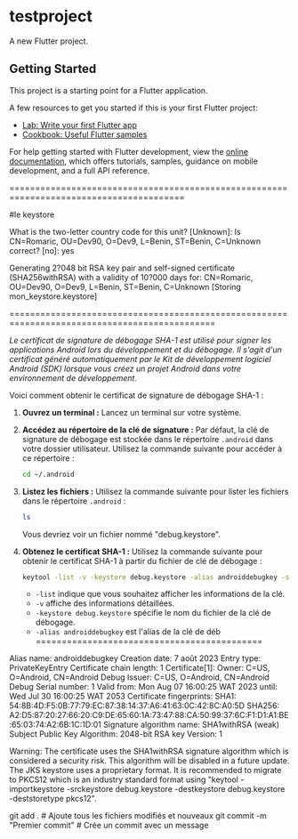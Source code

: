 # testproject

A new Flutter project.

## Getting Started

This project is a starting point for a Flutter application.

A few resources to get you started if this is your first Flutter project:

- [Lab: Write your first Flutter app](https://docs.flutter.dev/get-started/codelab)
- [Cookbook: Useful Flutter samples](https://docs.flutter.dev/cookbook)

For help getting started with Flutter development, view the
[online documentation](https://docs.flutter.dev/), which offers tutorials,
samples, guidance on mobile development, and a full API reference.

========================================================================================


#le keystore 

What is the two-letter country code for this unit?
  [Unknown]:
Is CN=Romaric, OU=Dev90, O=Dev9, L=Benin, ST=Benin, C=Unknown correct?
  [no]:  yes

Generating 2?048 bit RSA key pair and self-signed certificate (SHA256withRSA) with a validity of 10?000 days
        for: CN=Romaric, OU=Dev90, O=Dev9, L=Benin, ST=Benin, C=Unknown
[Storing mon_keystore.keystore]

==============================================================================================


*Le certificat de signature de débogage SHA-1 est utilisé pour signer les applications Android lors du développement et du débogage. Il s'agit d'un certificat généré automatiquement par le Kit de développement logiciel Android (SDK) lorsque vous créez un projet Android dans votre environnement de développement.*

Voici comment obtenir le certificat de signature de débogage SHA-1 :

1. **Ouvrez un terminal :** Lancez un terminal sur votre système.

2. **Accédez au répertoire de la clé de signature :** Par défaut, la clé de signature de débogage est stockée dans le répertoire `.android` dans votre dossier utilisateur. Utilisez la commande suivante pour accéder à ce répertoire :

   ```bash
   cd ~/.android
   ```

3. **Listez les fichiers :** Utilisez la commande suivante pour lister les fichiers dans le répertoire `.android` :

   ```bash
   ls
   ```

   Vous devriez voir un fichier nommé "debug.keystore".

4. **Obtenez le certificat SHA-1 :** Utilisez la commande suivante pour obtenir le certificat SHA-1 à partir du fichier de clé de débogage :

   ```bash
   keytool -list -v -keystore debug.keystore -alias androiddebugkey -storepass android -keypass android
   ```

   - `-list` indique que vous souhaitez afficher les informations de la clé.
   - `-v` affiche des informations détaillées.
   - `-keystore debug.keystore` spécifie le nom du fichier de la clé de débogage.
   - `-alias androiddebugkey` est l'alias de la clé de déb
============================================

Alias name: androiddebugkey
Creation date: 7 août 2023
Entry type: PrivateKeyEntry
Certificate chain length: 1
Certificate[1]:
Owner: C=US, O=Android, CN=Android Debug
Issuer: C=US, O=Android, CN=Android Debug
Serial number: 1
Valid from: Mon Aug 07 16:00:25 WAT 2023 until: Wed Jul 30 16:00:25 WAT 2053
Certificate fingerprints:
         SHA1: 54:8B:4D:F5:0B:77:79:EC:87:38:14:37:A6:41:63:0C:42:8C:A0:5D
         SHA256: A2:D5:87:20:27:66:20:C9:DE:65:60:1A:73:47:88:CA:50:99:37:6C:F1:D1:A1:BE:65:03:74:A2:6B:1C:1D:01
Signature algorithm name: SHA1withRSA (weak)
Subject Public Key Algorithm: 2048-bit RSA key
Version: 1

Warning:
The certificate uses the SHA1withRSA signature algorithm which is considered a security risk. This algorithm will be disabled in a future update.
The JKS keystore uses a proprietary format. It is recommended to migrate to PKCS12 which is an industry standard format using "keytool -importkeystore -srckeystore debug.keystore -destkeystore debug.keystore -deststoretype pkcs12".



git add .  # Ajoute tous les fichiers modifiés et nouveaux
git commit -m "Premier commit"  # Crée un commit avec un message